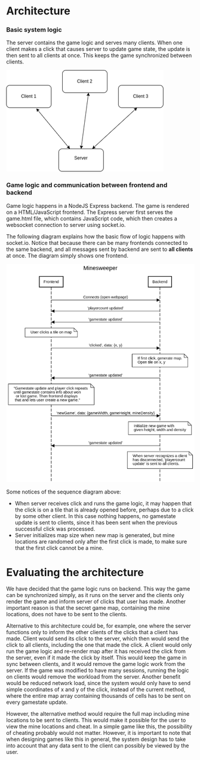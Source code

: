 # Architecture

### Basic system logic

The server contains the game logic and serves many clients. When one client makes a click that causes server to update game state, the update is then sent to all clients at once. This keeps the game synchronized between clients.

![Image of server client architecture](serverclients.png)

### Game logic and communication between frontend and backend

Game logic happens in a NodeJS Express backend. The game is rendered on a HTML/JavaScript frontend. The Express server first serves the game.html file, which contains JavaScript code, which then creates a websocket connection to server using socket.io.

The following diagram explains how the basic flow of logic happens with socket.io. Notice that because there can be many frontends connected to the same backend, and all messages sent by backend are sent to **all clients** at once. The diagram simply shows one frontend.

![Sequence diagram of flow of logic between frontend and backend](sequencediagram.png)

Some notices of the sequence diagram above:
+ When server receives click and runs the game logic, it may happen that the click is on a tile that is already opened before, perhaps due to a click by some other client. In this case nothing happens, no gamestate update is sent to clients, since it has been sent when the previous successful click was processed.
+ Server initializes map size when new map is generated, but mine locations are randomed only after the first click is made, to make sure that the first click cannot be a mine.

# Evaluating the architecture

We have decided that the game logic runs on backend. This way the game can be synchronized simply, as it runs on the server and the clients only render the game and inform server of clicks that user has made. Another important reason is that the secret game map, containing the mine locations, does not have to be sent to the clients. 

Alternative to this architecture could be, for example, one where the server functions only to inform the other clients of the clicks that a client has made. Client would send its click to the server, which then would send the click to all clients, including the one that made the click. A client would only run the game logic and re-render map after it has received the click from the server, even if it made the click by itself. This would keep the game in sync between clients, and it would remove the game logic work from the server. If the game was modified to have many sessions, running the logic on clients would remove the workload from the server. Another benefit would be reduced network load, since the system would only have to send simple coordinates of x and y of the click, instead of the current method, where the entire map array containing thousands of cells has to be sent on every gamestate update.

However, the alternative method would require the full map including mine locations to be sent to clients. This would make it possible for the user to view the mine locations and cheat. In a simple game like this, the possibility of cheating probably would not matter. However, it is important to note that when designing games like this in general, the system design has to take into account that any data sent to the client can possibly be viewed by the user.

